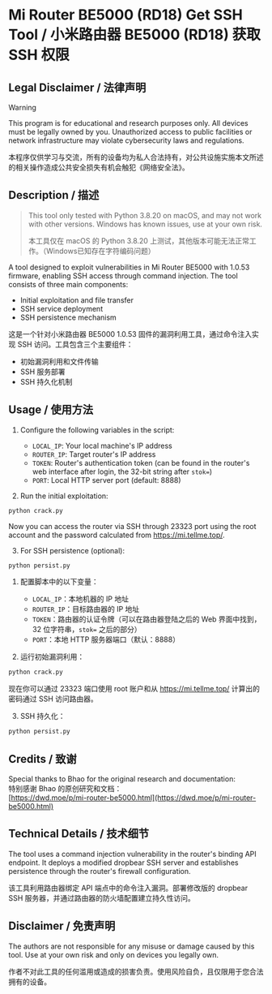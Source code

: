 # Mi Router BE5000 (RD18) Get SSH Tool / 小米路由器 BE5000 (RD18) 获取 SSH 权限

## Legal Disclaimer / 法律声明

> [!WARNING]
> This program is for educational and research purposes only. All devices must be legally owned by you. Unauthorized access to public facilities or network infrastructure may violate cybersecurity laws and regulations.
>
> 本程序仅供学习与交流，所有的设备均为私人合法持有，对公共设施实施本文所述的相关操作造成公共安全损失有机会触犯《网络安全法》。

## Description / 描述

> This tool only tested with Python 3.8.20 on macOS, and may not work with other versions. Windows has known issues, use at your own risk.
>
> 本工具仅在 macOS 的 Python 3.8.20 上测试，其他版本可能无法正常工作。（Windows已知存在字符编码问题）

A tool designed to exploit vulnerabilities in Mi Router BE5000 with 1.0.53 firmware, enabling SSH access through command injection. The tool consists of three main components:
- Initial exploitation and file transfer
- SSH service deployment
- SSH persistence mechanism

这是一个针对小米路由器 BE5000 1.0.53 固件的漏洞利用工具，通过命令注入实现 SSH 访问。工具包含三个主要组件：
- 初始漏洞利用和文件传输
- SSH 服务部署
- SSH 持久化机制

## Usage / 使用方法

1. Configure the following variables in the script:
   - `LOCAL_IP`: Your local machine's IP address
   - `ROUTER_IP`: Target router's IP address
   - `TOKEN`: Router's authentication token (can be found in the router's web interface after login, the 32-bit string after `stok=`)
   - `PORT`: Local HTTP server port (default: 8888)

2. Run the initial exploitation:

```bash
python crack.py
```

Now you can access the router via SSH through 23323 port using the root account and the password calculated from https://mi.tellme.top/.

3. For SSH persistence (optional):

```bash
python persist.py
```


1. 配置脚本中的以下变量：
   - `LOCAL_IP`：本地机器的 IP 地址
   - `ROUTER_IP`：目标路由器的 IP 地址
   - `TOKEN`：路由器的认证令牌（可以在路由器登陆之后的 Web 界面中找到，32 位字符串，`stok=` 之后的部分）
   - `PORT`：本地 HTTP 服务器端口（默认：8888）

2. 运行初始漏洞利用：

```bash
python crack.py
```

现在你可以通过 23323 端口使用 root 账户和从 https://mi.tellme.top/ 计算出的密码通过 SSH 访问路由器。

3. SSH 持久化：

```bash
python persist.py
```


## Credits / 致谢

Special thanks to Bhao for the original research and documentation:  
特别感谢 Bhao 的原创研究和文档：  
[https://dwd.moe/p/mi-router-be5000.html](https://dwd.moe/p/mi-router-be5000.html)

## Technical Details / 技术细节

The tool uses a command injection vulnerability in the router's binding API endpoint. It deploys a modified dropbear SSH server and establishes persistence through the router's firewall configuration.
 
该工具利用路由器绑定 API 端点中的命令注入漏洞。部署修改版的 dropbear SSH 服务器，并通过路由器的防火墙配置建立持久性访问。

## Disclaimer / 免责声明

The authors are not responsible for any misuse or damage caused by this tool. Use at your own risk and only on devices you legally own.

作者不对此工具的任何滥用或造成的损害负责。使用风险自负，且仅限用于您合法拥有的设备。
